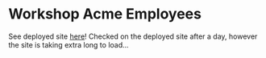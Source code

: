 # Workshop Acme Employees 

See deployed site [here](https://block-31-acme-employees.onrender.com)! 
Checked on the deployed site after a day, however the site is taking extra long to load... 
